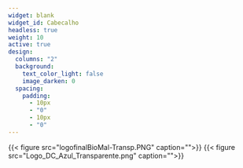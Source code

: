 ```yaml
---
widget: blank
widget_id: Cabecalho
headless: true
weight: 10
active: true
design:
  columns: "2"
  background:
    text_color_light: false
    image_darken: 0
  spacing:
    padding:
      - 10px
      - "0"
      - 10px
      - "0"
---
```

{{< figure src="logofinalBioMal-Transp.PNG" caption="">}} {{< figure src="Logo_DC_Azul_Transparente.png" caption="">}}
